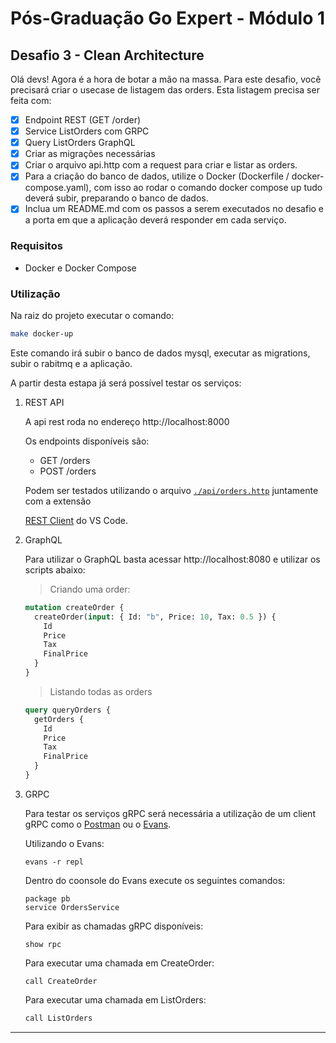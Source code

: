 # Pós-Graduação Go Expert - Módulo 1

## Desafio 3 - Clean Architecture

Olá devs!
Agora é a hora de botar a mão na massa. Para este desafio, você precisará criar o usecase de listagem das orders.
Esta listagem precisa ser feita com:

- [x] Endpoint REST (GET /order)
- [x] Service ListOrders com GRPC
- [x] Query ListOrders GraphQL
- [x] Criar as migrações necessárias
- [x] Criar o arquivo api.http com a request para criar e listar as orders.
- [x] Para a criação do banco de dados, utilize o Docker (Dockerfile / docker-compose.yaml),
      com isso ao rodar o comando docker compose up tudo deverá subir, preparando o banco de dados.
- [x] Inclua um README.md com os passos a serem executados no desafio e a porta em que a aplicação deverá responder em cada serviço.

### Requisitos

- Docker e Docker Compose

### Utilização

Na raiz do projeto executar o comando:

```bash
make docker-up
```

Este comando irá subir o banco de dados mysql, executar as migrations, subir o rabitmq e a aplicação.

A partir desta estapa já será possível testar os serviços:

1.  REST API

    A api rest roda no endereço http://localhost:8000

    Os endpoints disponíveis são:

    - GET /orders
    - POST /orders

    Podem ser testados utilizando o arquivo [`./api/orders.http`](./api/orders.http) juntamente com a extensão

    [REST Client](https://marketplace.visualstudio.com/items?itemName=humao.rest-client) do VS Code.

2.  GraphQL

    Para utilizar o GraphQL basta acessar http://localhost:8080 e utilizar os scripts abaixo:

    > Criando uma order:

    ```graphql
    mutation createOrder {
      createOrder(input: { Id: "b", Price: 10, Tax: 0.5 }) {
        Id
        Price
        Tax
        FinalPrice
      }
    }
    ```

    > Listando todas as orders

    ```graphql
    query queryOrders {
      getOrders {
        Id
        Price
        Tax
        FinalPrice
      }
    }
    ```

3.  GRPC

    Para testar os serviços gRPC será necessária a utilização de um client gRPC como o [Postman](https://www.postman.com) ou o [Evans](https://github.com/ktr0731/evans).

    Utilizando o Evans:

    ```
    evans -r repl
    ```

    Dentro do coonsole do Evans execute os seguintes comandos:

    ```
    package pb
    service OrdersService
    ```

    Para exibir as chamadas gRPC disponíveis:

    ```
    show rpc
    ```

    Para executar uma chamada em CreateOrder:

    ```
    call CreateOrder
    ```

    Para executar uma chamada em ListOrders:

    ```proto
    call ListOrders
    ```

---
